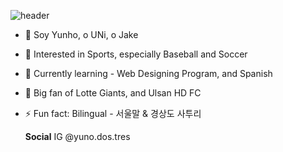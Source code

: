 
![header](https://capsule-render.vercel.app/api?type=waving&color=gradient&height=300&section=header&text=¡Bienvenido!&fontsize=88&animation=fadeIn)



- 👋 Soy Yunho, o UNi, o Jake
- 👀 Interested in Sports, especially Baseball and Soccer
- 🌱 Currently learning - Web Designing Program, and Spanish
- 💞️ Big fan of Lotte Giants, and Ulsan HD FC
- ⚡ Fun fact: Bilingual - 서울말 & 경상도 사투리

  **Social**
  IG @yuno.dos.tres






<!---
YH50/YH50 is a ✨ special ✨ repository because its `README.md` (this file) appears on your GitHub profile.
You can click the Preview link to take a look at your changes.
--->
